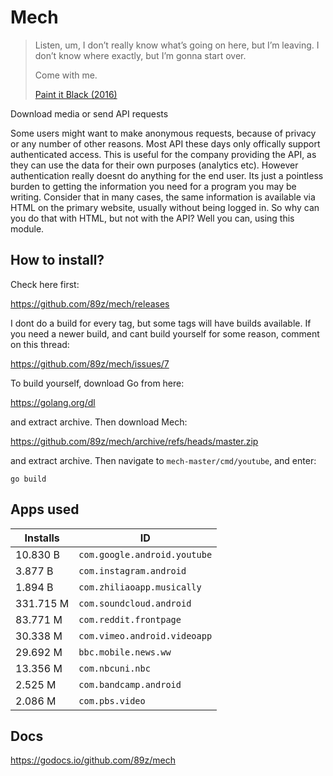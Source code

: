 # Mech

> Listen, um, I don’t really know what’s going on here, but I’m leaving. I
> don’t know where exactly, but I’m gonna start over.
>
> Come with me.
>
> [Paint it Black (2016)][1]

Download media or send API requests

Some users might want to make anonymous requests, because of privacy or any
number of other reasons. Most API these days only offically support
authenticated access. This is useful for the company providing the API, as they
can use the data for their own purposes (analytics etc). However authentication
really doesnt do anything for the end user. Its just a pointless burden to
getting the information you need for a program you may be writing. Consider
that in many cases, the same information is available via HTML on the primary
website, usually without being logged in. So why can you do that with HTML, but
not with the API? Well you can, using this module.

## How to install?

Check here first:

https://github.com/89z/mech/releases

I dont do a build for every tag, but some tags will have builds available. If
you need a newer build, and cant build yourself for some reason, comment on this
thread:

https://github.com/89z/mech/issues/7

To build yourself, download Go from here:

https://golang.org/dl

and extract archive. Then download Mech:

https://github.com/89z/mech/archive/refs/heads/master.zip

and extract archive. Then navigate to `mech-master/cmd/youtube`, and enter:

~~~
go build
~~~

## Apps used

Installs  | ID
----------|-----------------------------
10.830 B  | `com.google.android.youtube`
3.877 B   | `com.instagram.android`
1.894 B   | `com.zhiliaoapp.musically`
331.715 M | `com.soundcloud.android`
83.771 M  | `com.reddit.frontpage`
30.338 M  | `com.vimeo.android.videoapp`
29.692 M  | `bbc.mobile.news.ww`
13.356 M  | `com.nbcuni.nbc`
2.525 M   | `com.bandcamp.android`
2.086 M   | `com.pbs.video`

## Docs

https://godocs.io/github.com/89z/mech

[1]://f002.backblazeb2.com/file/ql8mlh/Paint.It.Black.2016.mp4
